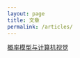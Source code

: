 ```yaml
---
layout: page
title: 文章
permalink: /articles/
---
```


[概率模型与计算机视觉](https://github.com/zhpmatrix/zhpmatrix.github.io/blob/master/cellars/%E6%A6%82%E7%8E%87%E6%A8%A1%E5%9E%8B%E4%B8%8E%E8%AE%A1%E7%AE%97%E6%9C%BA%E8%A7%86%E8%A7%89%20.pdf)
